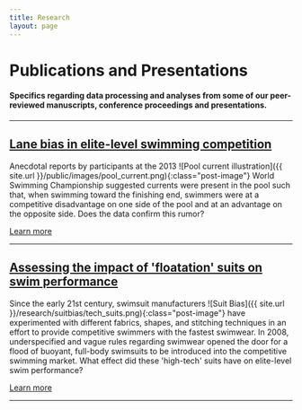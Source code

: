 ```yaml
---
title: Research
layout: page
---
```


# Publications and Presentations

#### Specifics regarding data processing and analyses from some of our peer-reviewed manuscripts, conference proceedings and presentations.

<hr/>
<h2 class="post-title"><a href="{{ site.url }}/research/lanebias/" title="Learn more">Lane bias in elite-level swimming competition</a></h2>

Anecdotal reports by participants at the 2013 ![Pool current illustration]({{ site.url }}/public/images/pool_current.png){:class="post-image"} World Swimming Championship suggested currents were present in the pool such that, when swimming toward the finishing end, swimmers were at a competitive disadvantage on one side of the pool and at an advantage on the opposite side. Does the data confirm this rumor?

<a class="graybutton" href="/research/lanebias/">Learn more</a>

<hr>
<h2 class="post-title"><a href="{{ site.url }}/research/suitbias/" title="Learn more">Assessing the impact of 'floatation' suits on swim performance</a></h2>

Since the early 21st century, swimsuit manufacturers ![Suit Bias]({{ site.url }}/research/suitbias/tech_suits.png){:class="post-image"} have experimented with different fabrics, shapes, and stitching techniques in an effort to provide competitive swimmers with the fastest swimwear. In 2008, underspecified and vague rules regarding swimwear opened the door for a flood of buoyant, full-body swimsuits to be introduced into the competitive swimming market. What effect did these 'high-tech' suits have on elite-level swim performance?

<a class="graybutton" href="/research/suitbias">Learn more</a>

<hr>

